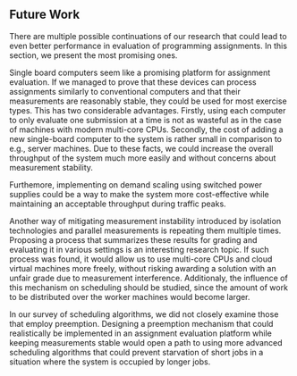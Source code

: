 ## Future Work

There are multiple possible continuations of our research that could lead to 
even better performance in evaluation of programming assignments. In this 
section, we present the most promising ones.

Single board computers seem like a promising platform for assignment evaluation. 
If we managed to prove that these devices can process assignments similarly to 
conventional computers and that their measurements are reasonably stable, they 
could be used for most exercise types. This has two considerable advantages. 
Firstly, using each computer to only evaluate one submission at a time is not as 
wasteful as in the case of machines with modern multi-core CPUs. Secondly, the 
cost of adding a new single-board computer to the system is rather small in 
comparison to e.g., server machines. Due to these facts, we could increase the 
overall throughput of the system much more easily and without concerns about 
measurement stability.

Furthemore, implementing on demand scaling using switched power supplies could 
be a way to make the system more cost-effective while maintaining an acceptable 
throughput during traffic peaks.

Another way of mitigating measurement instability introduced by isolation 
technologies and parallel measurements is repeating them multiple times. 
Proposing a process that summarizes these results for grading and evaluating it 
in various settings is an interesting research topic. If such process was found, 
it would allow us to use multi-core CPUs and cloud virtual machines more freely, 
without risking awarding a solution with an unfair grade due to measurement 
interference. Additionaly, the influence of this mechanism on scheduling should 
be studied, since the amount of work to be distributed over the worker machines 
would become larger.

In our survey of scheduling algorithms, we did not closely examine those that 
employ preemption. Designing a preemption mechanism that could realistically be 
implemented in an assignment evaluation platform while keeping measurements 
stable would open a path to using more advanced scheduling algorithms that could 
prevent starvation of short jobs in a situation where the system is occupied by 
longer jobs.
